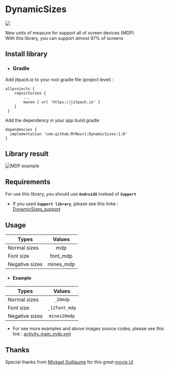 # DynamicSizes

[![](https://jitpack.io/v/MrNouri/DynamicSizes.svg)](https://jitpack.io/#MrNouri/DynamicSizes)

New units of measure for support all of screen devices (MDP)<br>
With this library, you can support almost 97% of screens

## Install library
* ### Gradle
Add jitpack.io to your root gradle file (project level) :
```
allprojects {
 	repositories {
 		...
 		maven { url 'https://jitpack.io' }
 	}
 }
 ```
 Add the dependency in your app build.gradle
 ```
dependencies {
   implementation 'com.github.MrNouri:DynamicSizes:1.0'
}
 ```
## Library result
![MDP example](https://raw.githubusercontent.com/MrNouri/DynamicSizes/master/MDP_preview-min.jpg) 
 
## Requirements
For use this library, you should use **```AndroidX```** instead of **```Support```**
* If you used **```Support library```**, please see this linke : [DynamicSizes_support](https://github.com/MrNouri/DynamicSizes_support)

## Usage

| Types | Values |
|---|:---:|
| Normal sizes  | mdp |
| Font size  | font_mdp |
| Negative sizes  | mines_mdp |

* #### Example
| Types | Values |
|---|:---:|
| Normal sizes  | ```_20mdp``` |
| Font size  | ```_12font_mdp``` |
| Negative sizes  | ```mines20mdp``` |

* For see more examples and above images source codes, please see this link : [activity_main_mdp.xml](https://github.com/MrNouri/DynamicSizes/blob/master/app/src/main/res/layout/activity_main_mdp.xml)

## Thanks
Special thanks from [Mickael Guillaume](https://www.uplabs.com/guillaumemick) for this great [movie UI](https://www.uplabs.com/posts/movies-e0f9c1ea-a644-4666-857b-10933c4089ca)
